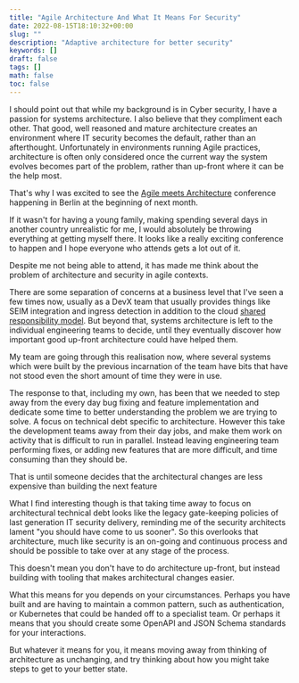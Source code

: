 ```yaml
---
title: "Agile Architecture And What It Means For Security"
date: 2022-08-15T18:10:32+00:00
slug: ""
description: "Adaptive architecture for better security"
keywords: []
draft: false
tags: []
math: false
toc: false
---
```


I should point out that while my background is in Cyber security, I have a passion for systems architecture. I also believe that they compliment each other. That good, well reasoned and mature architecture creates an environment where IT security becomes the default, rather than an afterthought. Unfortunately in environments running Agile practices, architecture is often only considered once the current way the system evolves becomes part of the problem, rather than up-front where it can be the help most.

That's why I was excited to see the [Agile meets Architecture](https://www.agile-meets-architecture.com/) conference happening in Berlin at the beginning of next month.

If it wasn't for having a young family, making spending several days in another country unrealistic for me, I would absolutely be throwing everything at getting myself there. It looks like a really exciting conference to happen and I hope everyone who attends gets a lot out of it.

Despite me not being able to attend, it has made me think about the problem of architecture and security in agile contexts.

There are some separation of concerns at a business level that I've seen a few times now, usually as a DevX team that usually provides things like SEIM integration and ingress detection in addition to the cloud [shared responsibility model](https://aws.amazon.com/compliance/shared-responsibility-model/). But beyond that, systems architecture is left to the individual engineering teams to decide, until they eventually discover how important good up-front architecture could have helped them.

My team are going through this realisation now, where several systems which were built by the previous incarnation of the team have bits that have not stood even the short amount of time they were in use.

The response to that, including my own, has been that we needed to step away from the every day bug fixing and feature implementation and dedicate some time to better understanding the problem we are trying to solve. A focus on technical debt specific to architecture. However this take the development teams away from their day jobs, and make them work on activity that is difficult to run in parallel. Instead leaving engineering team performing fixes, or adding new features that are more difficult, and time consuming than they should be.

That is until someone decides that the architectural changes are less expensive than building the next feature

What I find interesting though is that taking time away to focus on architectural technical debt looks like the legacy gate-keeping policies of last generation IT security delivery, reminding me of the security architects lament "you should have come to us sooner". So this overlooks that architecture, much like security is an on-going and continuous process and should be possible to take over at any stage of the process.

This doesn't mean you don't have to do architecture up-front, but instead building with tooling that makes architectural changes easier.

What this means for you depends on your circumstances. Perhaps you have built and are having to maintain a common pattern, such as authentication, or Kubernetes that could be handed off to a specialist team. Or perhaps it means that you should create some OpenAPI and JSON Schema standards for your interactions.

But whatever it means for you, it means moving away from thinking of architecture as unchanging, and try thinking about how you might take steps to get to your better state.
